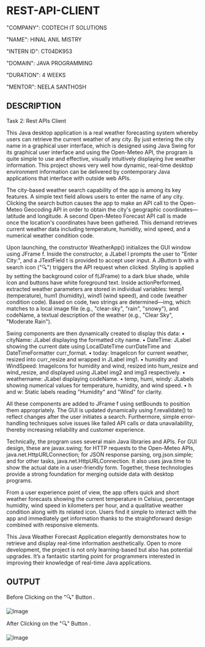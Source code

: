 # REST-API-CLIENT

"COMPANY": CODTECH IT SOLUTIONS

"NAME": HINAL ANIL MISTRY

"INTERN ID": CT04DK953

"DOMAIN": JAVA PROGRAMMING

"DURATION": 4 WEEKS

"MENTOR": NEELA SANTHOSH

## DESCRIPTION ##

Task 2: Rest APIs Client

This Java desktop application is a real weather forecasting system whereby users can retrieve the current weather of any city. By just entering the city name in a graphical user interface, which is designed using Java Swing for its graphical user interface and using the Open-Meteo API, the program is quite simple to use and effective, visually intuitively displaying live weather information. This project shows very well how dynamic, real-time desktop environment information can be delivered by contemporary Java applications that interface with outside web APIs.

The city-based weather search capability of the app is among its key features. A simple text field allows users to enter the name of any city. Clicking the search button causes the app to make an API call to the Open-Meteo Geocoding API in order to obtain the city's geographic coordinates—latitude and longitude. A second Open-Meteo Forecast API call is made once the location's coordinates have been gathered. This demand retrieves current weather data including temperature, humidity, wind speed, and a numerical weather condition code.

Upon launching, the constructor WeatherApp() initializes the GUI window using JFrame f. Inside the constructor, a JLabel l prompts the user to "Enter City:", and a JTextField t is provided to accept user input. A JButton b with a search icon ("🔍") triggers the API request when clicked. Styling is applied by setting the background color of f(JFrame) to a dark blue shade, while lcon and buttons have white foreground text.
Inside actionPerformed, extracted weather parameters are stored in individual variables: temp1 (temperature), hum1 (humidity), wind1 (wind speed), and code (weather condition code). Based on code, two strings are determined—img, which matches to a local image file (e.g., "clear-sky", "rain", "snowy"), and codeName, a textual description of the weather (e.g., "Clear Sky", "Moderate Rain").

Swing components are then dynamically created to display this data:
•	cityName: JLabel displaying the formatted city name.
•	DateTime: JLabel showing the current date using LocalDateTime currDateTime and DateTimeFormatter curr_format.
•	today: ImageIcon for current weather, resized into curr_resize and wrapped in JLabel img1.
•	humidity and WindSpeed: ImageIcons for humidity and wind, resized into hum_resize and wind_resize, and displayed using JLabel img2 and img3 respectively.
•	weathername: JLabel displaying codeName.
•	temp, humi, windy: JLabels showing numerical values for temperature, humidity, and wind speed.
•	h and w: Static labels reading "Humidity" and "Wind" for clarity.

All these components are added to JFrame f using setBounds to position them appropriately. The GUI is updated dynamically using f.revalidate() to reflect changes after the user initiates a search. Furthermore, simple error-handling techniques solve issues like failed API calls or data unavailability, thereby increasing reliability and customer experience.

Technically, the program uses several main Java libraries and APIs. For GUI design, these are javax.swing; for HTTP requests to the Open-Meteo APIs, java.net.HttpURLConnection; for JSON response parsing, org.json.simple; and for other tasks, java.net.HttpURLConnection. It also uses java.time to show the actual date in a user-friendly form. Together, these technologies provide a strong foundation for merging outside data with desktop programs.
	
From a user experience point of view, the app offers quick and short weather forecasts showing the current temperature in Celsius, percentage humidity, wind speed in kilometers per hour, and a qualitative weather condition along with its related icon. Users find it simple to interact with the app and immediately get information thanks to the straightforward design combined with responsive elements.

This Java Weather Forecast Application  elegantly demonstrates how to retrieve and display real-time information aesthetically. Open to more development, the project is not only learning-based but also has potential upgrades. It’s a fantastic starting point for programmers interested in improving their knowledge of real-time Java applications.

## OUTPUT ##
Before Clicking on the "🔍" Button .

![Image](https://github.com/user-attachments/assets/68119209-a192-4e5e-8d95-333619b87a3a)

After Clicking on the "🔍" Button .

![Image](https://github.com/user-attachments/assets/36eb2400-e562-41ae-be03-81a5d6996efd)
